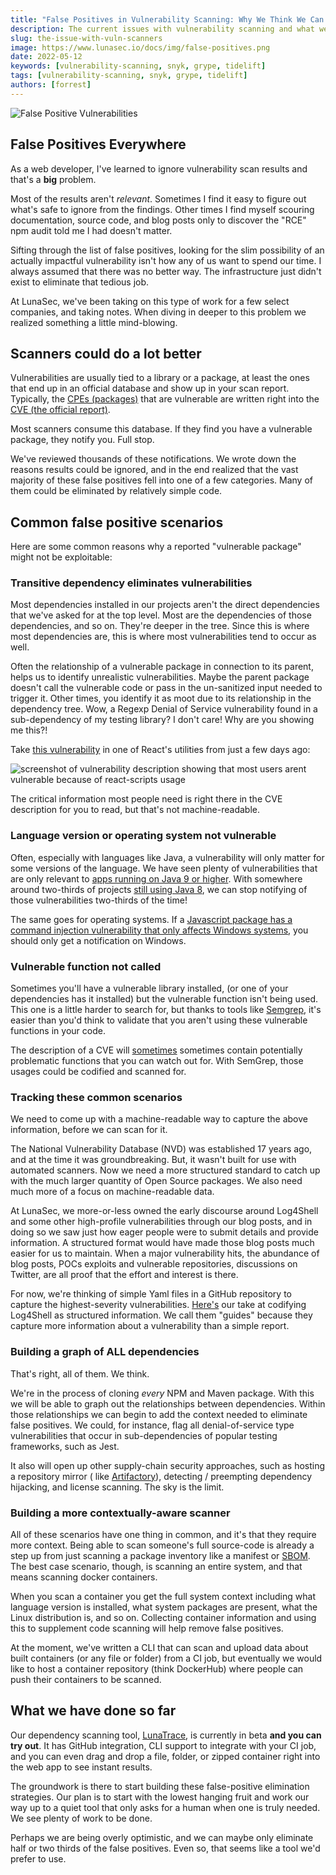 ```yaml
---
title: "False Positives in Vulnerability Scanning: Why We Think We Can Do Better"
description: The current issues with vulnerability scanning and what we think we can do about it
slug: the-issue-with-vuln-scanners
image: https://www.lunasec.io/docs/img/false-positives.png
date: 2022-05-12
keywords: [vulnerability-scanning, snyk, grype, tidelift]
tags: [vulnerability-scanning, snyk, grype, tidelift]
authors: [forrest]
---
```


<!--
  ~ Copyright by LunaSec (owned by Refinery Labs, Inc)
  ~
  ~ Licensed under the Creative Commons Attribution-ShareAlike 4.0 International
  ~ (the "License"); you may not use this file except in compliance with the
  ~ License. You may obtain a copy of the License at
  ~
  ~ https://creativecommons.org/licenses/by-sa/4.0/legalcode
  ~
  ~ See the License for the specific language governing permissions and
  ~ limitations under the License.
  ~
-->

![False Positive Vulnerabilities](https://www.lunasec.io/docs/img/false-positives.png)

## False Positives Everywhere

As a web developer, I've learned to ignore vulnerability scan results and that's a **big** problem.

Most of the results aren't *relevant*. Sometimes I find it easy to figure out what's safe to ignore from the findings.
Other times
I find myself scouring documentation, source code, and blog posts only to discover the "RCE" npm audit told me I had
doesn't matter.

<!--truncate-->

Sifting through the list of false positives, looking
for the slim possibility of an actually impactful vulnerability isn't how any of us want to spend our time. I always
assumed
that there was no better way. The infrastructure just didn't exist to eliminate that tedious job.

At LunaSec,
we've been taking on this type of work for a few select companies, and taking notes. When diving in deeper to this
problem we realized something a little mind-blowing.

## Scanners could do a lot better

Vulnerabilities are usually tied to a library or a package, at least the ones that end up in an official database and
show up in your scan report.
Typically, the [CPEs (packages)](https://nvd.nist.gov/products/cpe) that are vulnerable are written right into the
[CVE (the official report)](https://www.cve.org/).

Most scanners consume this database. If they find you have a vulnerable package, they notify
you. Full stop.

We've reviewed thousands of these notifications. We wrote down the reasons results could be ignored, and in the end
realized that the vast majority of these false
positives fell into one of a few categories.
Many of them could be eliminated by relatively simple code.

## Common false positive scenarios

Here are some common reasons why a reported "vulnerable package" might not be exploitable:

### Transitive dependency eliminates vulnerabilities

Most dependencies installed in our projects aren't the direct dependencies that we've asked for at the top level. Most
are the dependencies of those dependencies, and so on.
They're deeper in the tree. Since this is where most dependencies are, this is where most vulnerabilities tend to occur
as well.

Often the relationship of a vulnerable package in connection to its parent, helps us to identify unrealistic
vulnerabilities.
Maybe the parent package doesn't call the vulnerable code or pass in the un-sanitized input needed to trigger it. Other
times,
you identify it as moot due to its relationship in the dependency tree. Wow, a Regexp Denial of Service vulnerability
found in a sub-dependency of my testing
library? I don't care! Why are you showing me this?!

Take [this vulnerability](https://nvd.nist.gov/vuln/detail/CVE-2021-24033) in one of React's utilities from just a few
days ago:

![screenshot of vulnerability description showing that most users arent vulnerable because of react-scripts usage](/img/react-vuln.png)

The critical information most people need is right there in the CVE description for you to read, but that's not
machine-readable.

### Language version or operating system not vulnerable

Often, especially with languages like Java, a vulnerability will only matter for some versions of the language. We have
seen plenty of vulnerabilities that are only relevant
to [apps running on Java 9 or higher](https://www.lunasec.io/docs/blog/spring-rce-vulnerabilities). With somewhere
around two-thirds of
projects [still using Java 8](https://www.jetbrains.com/lp/devecosystem-2021/java/),
we can stop notifying of those vulnerabilities two-thirds of the time!

The same goes for operating systems. If a [Javascript package has a command injection vulnerability that only affects
Windows systems](https://nvd.nist.gov/vuln/detail/CVE-2021-42740), you should only get a notification on Windows.

### Vulnerable function not called

Sometimes you'll have a vulnerable library installed, (or one of your dependencies has it installed) but the vulnerable
function
isn't being used. This one is a little harder to search for, but thanks to tools like [Semgrep](https://semgrep.dev/),
it's easier than you'd think to validate that you
aren't using these vulnerable functions in your code.

The description of a CVE will [sometimes](https://github.com/advisories/GHSA-2gwj-7jmv-h26r) sometimes
contain potentially problematic functions that you can watch out for. With SemGrep, those usages
could be codified and scanned for.

### Tracking these common scenarios

We need to come up with a machine-readable way to capture the above information, before we can scan for it.

The National Vulnerability Database (NVD) was established 17 years ago, and at the time it was
groundbreaking. But, it wasn't built for use with automated scanners.
Now we need a more structured standard to catch up with the much larger quantity of Open Source packages.
We also need much more of a focus on machine-readable data.

At LunaSec, we more-or-less owned the early discourse around Log4Shell and some other high-profile vulnerabilities
through our blog posts, and in doing so we saw just how eager
people were to submit details and provide information. A structured format would have made those blog posts much easier
for us to maintain. When a major vulnerability hits, the abundance of blog posts, POCs exploits and vulnerable repositories, discussions on
Twitter, are all proof that the effort and interest
is there.

For now, we're thinking of simple Yaml files in a GitHub repository to capture the highest-severity
vulnerabilities. [Here's](https://github.com/lunasec-io/lunasec/blob/master/guides/LUNATOPIC-20220422-1-TEST-TOPIC/metadata.yaml)
our take at codifying Log4Shell as structured information. We call them "guides" because they capture more information
about a vulnerability than a simple report.

### Building a graph of ALL dependencies

That's right, all of them. We think.

We're in the process of cloning *every* NPM and Maven package.
With this we will be able to graph out the relationships between dependencies. Within those relationships we can begin
to add the context needed to eliminate false positives.
We could, for instance, flag all denial-of-service type vulnerabilities that occur in sub-dependencies of popular
testing frameworks, such as Jest.

It also will open up other supply-chain security approaches, such as hosting a repository mirror (
like [Artifactory](https://jfrog.com/artifactory/)),
detecting / preempting dependency hijacking, and license scanning. The sky is the limit.

### Building a more contextually-aware scanner

All of these scenarios have one thing in common, and it's that they require more context. Being able to scan someone's
full source-code is already a step up
from just scanning a package inventory like a manifest or [SBOM](https://www.ntia.gov/SBOM). The best case scenario,
though, is scanning an entire system, and that means scanning docker containers.

When you scan a container you get the full system context including what language version is installed, what system
packages are present, what the Linux distribution is, and so on. Collecting container information and using this
to supplement code scanning will help remove false positives.

At the moment, we've written a CLI that can scan and upload data about built containers (or any file or folder) from a
CI job, but eventually
we would like to host a container repository (think DockerHub) where people can push their containers to be scanned.

## What we have done so far

Our dependency scanning tool, [LunaTrace](https://lunatrace.lunasec.io/), is currently in beta **and you can try
out**. It has GitHub integration,
CLI support to integrate with your CI job, and you can even drag and drop a file, folder, or zipped container right into
the web app to see instant results.

The groundwork is there to start building these false-positive elimination strategies.
Our plan is to start with the lowest hanging fruit and work our way up to a quiet tool that only asks for a human when
one is truly needed. We see plenty of work to be done.

Perhaps we are being overly optimistic, and we can maybe only eliminate half or two thirds of the false positives. Even
so, that seems like a tool we'd prefer to use.
